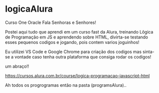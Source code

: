# logicaAlura
 Curso One Oracle
Fala Senhoras e Senhores!

Postei aqui tudo que aprendi em um curso fast da Alura, treinando Lôgica de Programação em JS e aprendendo sobre HTML, divirta-se testando esses pequenos codigos e jogando, pois contem varios joguinhos!

Eu utilizei VS Code e Google Chrome para criação dos codigos mas sinta-se a vontade caso tenha outra plataforma que consiga rodar os codigos!

um abraço!!


https://cursos.alura.com.br/course/logica-programacao-javascript-html

Ah todos os progrogramas então na pasta (programsAlura)..
